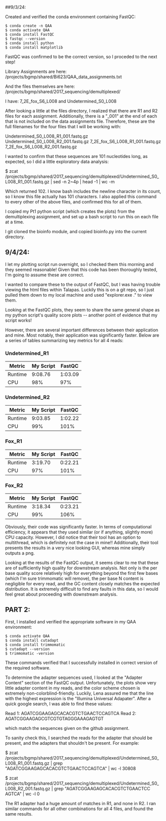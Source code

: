 ##9/3/24:

Created and verified the conda environment containing FastQC:

 	$ conda create -n QAA
 	$ conda activate QAA
 	$ conda install FastQC
	$ fastqc --version
	$ conda install python
	$ conda install matplotlib


FastQC was confirmed to be the correct version, so I proceded to the next step!

Library Assignments are here: /projects/bgmp/shared/Bi623/QAA_data_assignments.txt

And the files themselves are here: /projects/bgmp/shared/2017_sequencing/demultiplexed/

I have:  7_2E_fox_S6_L008 and Undetermined_S0_L008

After looking a little at the files directory, I realized that there are R1 and R2 files for each assignment.
Additionally, there is a "_001" at the end of each that is not included on the data assignments file.
Therefore, these are the full filenames for the four files that I will be working with:

Undetermined_S0_L008_R1_001.fastq.gz
Undetermined_S0_L008_R2_001.fastq.gz
7_2E_fox_S6_L008_R1_001.fastq.gz
7_2E_fox_S6_L008_R2_001.fastq.gz

I wanted to confirm that these sequences are 101 nucleotides long, as expected, so I did a little exploratory data analysis:

$ zcat /projects/bgmp/shared/2017_sequencing/demultiplexed/Undetermined_S0_L008_R1_001.fastq.gz | sed -n 2~4p | head -1 | wc -m

Which returned 102. I know bash includes the newline character in its count, so I know this file actually has 101 characters. I also applied this command to every other of the above files, and confirmed this for all of them.

I copied my Pt1 python script (which creates the plots) from the demultiplexing assignment, and set up a bash script to run this on each file at a time.

I git cloned the bioinfo module, and copied bioinfo.py into the current directory. 

## 9/4/24:

I let my plotting script run overnight, so I checked them this morning and they seemed reasonable!
Given that this code has been thoroughly tested, I'm going to assume these are correct. 

I wanted to compare these to the output of FastQC, but I was having trouble viewing the html files within Talapas. Luckily this is on a git repo, so I just pulled them down to my local machine and used "explorer.exe ." to view them. 

Looking at the FastQC plots, they seem to share the same general shape as my python script's quality score plots -- another point of evidence that my script works! 

However, there are several important differences between their application and mine. Most notably, their application was significantly faster. Below are a series of tables summarizing key metrics for all 4 reads:


### Undetermined_R1

| Metric |  My Script     | FastQC
| -------- | ------- | ------- |
| Runtime  |   9:08.76   | 1:03.09    |
| CPU | 98%    | 97%    |

### Undetermined_R2

| Metric |  My Script     | FastQC
| -------- | ------- | ------- |
| Runtime  |   9:03.85   | 1:02.22    |
| CPU | 99%    | 101%    |


### Fox_R1

| Metric |  My Script     | FastQC
| -------- | ------- | ------- |
| Runtime  |    3:19.70   | 0:22.21    |
| CPU | 97%  | 101%    |

### Fox_R2

| Metric |  My Script     | FastQC
| -------- | ------- | ------- |
| Runtime  |    3:18.34   | 0:23.21    |
| CPU | 99%  | 106%    |

Obviously, their code was significantly faster. In terms of computational efficiency, it appears that they used similar (or if anything, slightly more) CPU capacity. However, I did notice that their tool has an option to multithread, which is definitely not the case in mine!! Additionally, their tool presents the results in a very nice looking GUI, whereas mine simply outputs a png.

Looking at the results of the FastQC output, it seems clear to me that these are of sufficiently high quality for downstream analysis. Not only is the per base quality score relatively high for everything beyond the first few bases (which I'm sure trimmomatic will remove), the per base N content is negligible for every read, and the GC content closely matches the expected distribution. It is extremely difficult to find any faults in this data, so I would feel great about proceeding with downstream analysis. 

## PART 2:

First, I installed and verified the appropriate software in my QAA environment:

 	$ conda activate QAA
 	$ conda install cutadapt
 	$ conda install trimmomatic
 	$ cutadapt --version
 	$ trimmomatic -version
 
 These commands verified that I successfully installed in correct version of the required software. 

 To determine the adapter sequences used, I looked at the "Adapter Content" section of the FastQC output. Unfortunately, the plots show very little adapter content in my reads, and the color scheme chosen is extremely non-colorblind-friendly. Luckily, Lena assured me that the line with the highest expression is the "Illumina Universal Adapater". After a quick google search, I was able to find these values: 

 Read 1: AGATCGGAAGAGCACACGTCTGAACTCCAGTCA
 Read 2: AGATCGGAAGAGCGTCGTGTAGGGAAAGAGTGT

 which match the sequences given on the github assignment. 

 To sanity check this, I searched the reads for the adapter that should be present, and the adapters that shouldn't be present. For example:

$ zcat /projects/bgmp/shared/2017_sequencing/demultiplexed/Undetermined_S0_L008_R1_001.fastq.gz | grep "AGATCGGAAGAGCACACGTCTGAACTCCAGTCA" | wc -l
30808

$ zcat /projects/bgmp/shared/2017_sequencing/demultiplexed/Undetermined_S0_L008_R2_001.fastq.gz | grep "AGATCGGAAGAGCACACGTCTGAACTCC
AGTCA" | wc -l
0

The R1 adapter had a huge amount of matches in R1, and none in R2. I ran similar commands for all other combinations for all 4 files, and found the same results. 